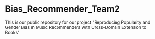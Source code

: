 # Bias_Recommender_Team2
This is our public repository for our project "Reproducing Popularity and Gender Bias in Music Recommenders with Cross-Domain Extension to Books"
